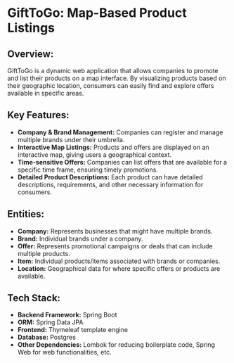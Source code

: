 # GiftToGo: Map-Based Product Listings

## Overview:
GiftToGo is a dynamic web application that allows companies to promote and list their products on a map interface. By visualizing products based on their geographic location, consumers can easily find and explore offers available in specific areas.

## Key Features:
- **Company & Brand Management:** Companies can register and manage multiple brands under their umbrella.
- **Interactive Map Listings:** Products and offers are displayed on an interactive map, giving users a geographical context.
- **Time-sensitive Offers:** Companies can list offers that are available for a specific time frame, ensuring timely promotions.
- **Detailed Product Descriptions:** Each product can have detailed descriptions, requirements, and other necessary information for consumers.

## Entities:
- **Company:** Represents businesses that might have multiple brands.
- **Brand:** Individual brands under a company.
- **Offer:** Represents promotional campaigns or deals that can include multiple products.
- **Item:** Individual products/items associated with brands or companies.
- **Location:** Geographical data for where specific offers or products are available.

## Tech Stack:
- **Backend Framework:** Spring Boot
- **ORM:** Spring Data JPA
- **Frontend:** Thymeleaf template engine
- **Database:** Postgres
- **Other Dependencies:** Lombok for reducing boilerplate code, Spring Web for web functionalities, etc.
